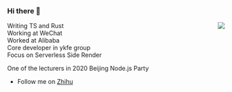 ### Hi there 👋

<img align="right" src="https://github-readme-stats.vercel.app/api?username=zhangyuang&show_icons=true&theme=default_repocard" />

Writing TS and Rust   
Working at WeChat  
Worked at Alibaba  
Core developer in ykfe group  
Focus on Serverless Side Render  

One of the lecturers in 2020 Beijing Node.js Party

- Follow me on [Zhihu](https://www.zhihu.com/people/zhang-yu-ang-67)
